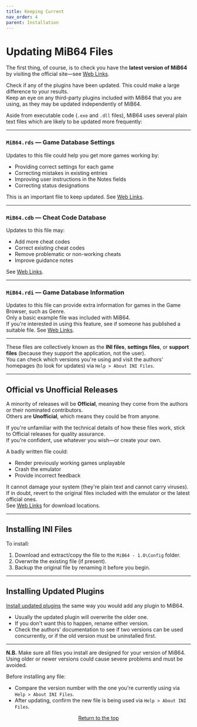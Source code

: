 ```yaml
---
title: Keeping Current
nav_order: 4
parent: Installation
---
```


# Updating MiB64 Files

The first thing, of course, is to check you have the **latest version of MiB64** by visiting the official site—see [Web Links](web-links.md).

Check if any of the plugins have been updated. This could make a large difference to your results.  
Keep an eye on any third-party plugins included with MiB64 that you are using, as they may be updated independently of MiB64.

Aside from executable code (`.exe` and `.dll` files), MiB64 uses several plain text files which are likely to be updated more frequently:

---

### `MiB64.rds` — Game Database Settings

Updates to this file could help you get more games working by:

- Providing correct settings for each game
- Correcting mistakes in existing entries
- Improving user instructions in the Notes fields
- Correcting status designations

This is an important file to keep updated. See [Web Links](web-links.md).

---

### `MiB64.cdb` — Cheat Code Database

Updates to this file may:

- Add more cheat codes
- Correct existing cheat codes
- Remove problematic or non-working cheats
- Improve guidance notes

See [Web Links](web-links.md).

---

### `MiB64.rdi` — Game Database Information

Updates to this file can provide extra information for games in the Game Browser, such as Genre.  
Only a basic example file was included with MiB64.  
If you're interested in using this feature, see if someone has published a suitable file. See [Web Links](web-links.md).

---

These files are collectively known as the **INI files**, **settings files**, or **support files** (because they support the application, not the user).  
You can check which versions you're using and visit the authors' homepages (to look for updates) via `Help > About INI Files`.

---

## Official vs Unofficial Releases

A minority of releases will be **Official**, meaning they come from the authors or their nominated contributors.  
Others are **Unofficial**, which means they could be from anyone.

If you're unfamiliar with the technical details of how these files work, stick to Official releases for quality assurance.  
If you're confident, use whatever you wish—or create your own.

A badly written file could:

- Render previously working games unplayable
- Crash the emulator
- Provide incorrect feedback

It cannot damage your system (they're plain text and cannot carry viruses).  
If in doubt, revert to the original files included with the emulator or the latest official ones.  
See [Web Links](web-links.md) for download locations.

---

## Installing INI Files

To install:

1. Download and extract/copy the file to the `MiB64 - 1.0\Config` folder.
2. Overwrite the existing file (if present).
3. Backup the original file by renaming it before you begin.

---

## Installing Updated Plugins

[Install updated plugins](additional-plugins.md) the same way you would add any plugin to MiB64.

- Usually the updated plugin will overwrite the older one.
- If you don't want this to happen, rename either version.
- Check the authors' documentation to see if two versions can be used concurrently, or if the old version must be uninstalled first.

---

**N.B.** Make sure all files you install are designed for your version of MiB64.  
Using older or newer versions could cause severe problems and must be avoided.

Before installing any file:

- Compare the version number with the one you're currently using via `Help > About INI Files`.
- After updating, confirm the new file is being used via `Help > About INI Files`.

<p style="text-align:center"><a href="#">Return to the top</a></p>

<!-- ClauseEcho: Updating Files Protocol Complete -->
